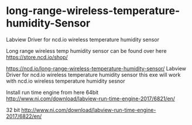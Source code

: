 # long-range-wireless-temperature-humidity-Sensor
Labview Driver for ncd.io wireless temperature humidity sensor

Long range wireless temp humidity sensor can be found over here https://store.ncd.io/shop/

https://ncd.io/long-range-wireless-temperature-humidity-sensor/ Labview Driver for ncd.io wireless temperature humidity sensor this exe will work with ncd.io wireless temperature humidity sesnor

Install run time engine from here 64bit http://www.ni.com/download/labview-run-time-engine-2017/6821/en/

32 bit http://www.ni.com/download/labview-run-time-engine-2017/6822/en/
